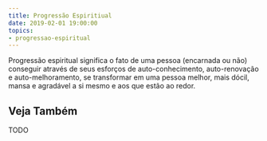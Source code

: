 ```yaml
---
title: Progressão Espiritiual
date: 2019-02-01 19:00:00
topics:
- progressao-espiritual
---
```


Progressão espiritual significa o fato de uma pessoa (encarnada ou não)
conseguir através de seus esforços de auto-conhecimento, auto-renovação e
auto-melhoramento, se transformar em uma pessoa melhor, mais dócil, mansa e
agradável a si mesmo e aos que estão ao redor.

## Veja Também
TODO
